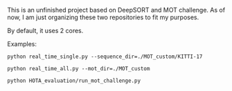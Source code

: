 This is an unfinished project based on DeepSORT and MOT challenge. As of now, I am just organizing these two repositories to fit my purposes.

By default, it uses 2 cores.

Examples:
```
python real_time_single.py --sequence_dir=./MOT_custom/KITTI-17

python real_time_all.py --mot_dir=./MOT_custom

python HOTA_evaluation/run_mot_challenge.py

```